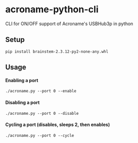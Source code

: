 # acroname-python-cli
CLI for ON/OFF support of Acroname's USBHub3p in python

## Setup
`pip install brainstem-2.3.12-py2-none-any.whl`

## Usage
#### Enabling a port
  `./acroname.py --port 0 --enable`
#### Disabling a port
 `./acroname.py --port 0 --disable`
#### Cycling a port (disables, sleeps 2, then enables)
  `./acroname.py --port 0 --cycle`
